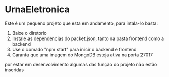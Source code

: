 # UrnaEletronica
Este é um pequeno projeto que esta em andamento, para intala-lo basta:
1. Baixe o diretorio
2. Instale as dependencias do packet.json, tanto na pasta frontend como a backend
3. Use o comado "npm start" para inicir o backend e frontend
4. Garanta que uma imagem do MongoDB esteja ativa na porta 27017

por estar em desenvolvimento algumas das função do projeto não estão inseridas
